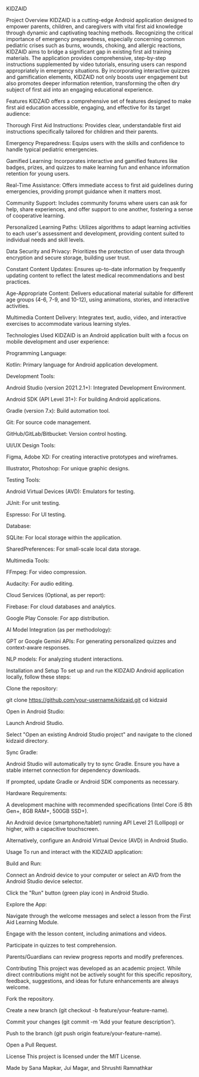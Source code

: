 KIDZAID

Project Overview
KIDZAID is a cutting-edge Android application designed to empower parents, children, and caregivers with vital first aid knowledge through dynamic and captivating teaching methods. Recognizing the critical importance of emergency preparedness, especially concerning common pediatric crises such as burns, wounds, choking, and allergic reactions, KIDZAID aims to bridge a significant gap in existing first aid training materials. The application provides comprehensive, step-by-step instructions supplemented by video tutorials, ensuring users can respond appropriately in emergency situations. By incorporating interactive quizzes and gamification elements, KIDZAID not only boosts user engagement but also promotes deeper information retention, transforming the often dry subject of first aid into an engaging educational experience.

Features
KIDZAID offers a comprehensive set of features designed to make first aid education accessible, engaging, and effective for its target audience:

Thorough First Aid Instructions: Provides clear, understandable first aid instructions specifically tailored for children and their parents.

Emergency Preparedness: Equips users with the skills and confidence to handle typical pediatric emergencies.

Gamified Learning: Incorporates interactive and gamified features like badges, prizes, and quizzes to make learning fun and enhance information retention for young users.

Real-Time Assistance: Offers immediate access to first aid guidelines during emergencies, providing prompt guidance when it matters most.

Community Support: Includes community forums where users can ask for help, share experiences, and offer support to one another, fostering a sense of cooperative learning.

Personalized Learning Paths: Utilizes algorithms to adapt learning activities to each user's assessment and development, providing content suited to individual needs and skill levels.

Data Security and Privacy: Prioritizes the protection of user data through encryption and secure storage, building user trust.

Constant Content Updates: Ensures up-to-date information by frequently updating content to reflect the latest medical recommendations and best practices.

Age-Appropriate Content: Delivers educational material suitable for different age groups (4-6, 7-9, and 10-12), using animations, stories, and interactive activities.

Multimedia Content Delivery: Integrates text, audio, video, and interactive exercises to accommodate various learning styles.

Technologies Used
KIDZAID is an Android application built with a focus on mobile development and user experience:

Programming Language:

Kotlin: Primary language for Android application development.

Development Tools:

Android Studio (version 2021.2.1+): Integrated Development Environment.

Android SDK (API Level 31+): For building Android applications.

Gradle (version 7.x): Build automation tool.

Git: For source code management.

GitHub/GitLab/Bitbucket: Version control hosting.

UI/UX Design Tools:

Figma, Adobe XD: For creating interactive prototypes and wireframes.

Illustrator, Photoshop: For unique graphic designs.

Testing Tools:

Android Virtual Devices (AVD): Emulators for testing.

JUnit: For unit testing.

Espresso: For UI testing.

Database:

SQLite: For local storage within the application.

SharedPreferences: For small-scale local data storage.

Multimedia Tools:

FFmpeg: For video compression.

Audacity: For audio editing.

Cloud Services (Optional, as per report):

Firebase: For cloud databases and analytics.

Google Play Console: For app distribution.

AI Model Integration (as per methodology):

GPT or Google Gemini APIs: For generating personalized quizzes and context-aware responses.

NLP models: For analyzing student interactions.

Installation and Setup
To set up and run the KIDZAID Android application locally, follow these steps:

Clone the repository:

git clone https://github.com/your-username/kidzaid.git
cd kidzaid

Open in Android Studio:

Launch Android Studio.

Select "Open an existing Android Studio project" and navigate to the cloned kidzaid directory.

Sync Gradle:

Android Studio will automatically try to sync Gradle. Ensure you have a stable internet connection for dependency downloads.

If prompted, update Gradle or Android SDK components as necessary.

Hardware Requirements:

A development machine with recommended specifications (Intel Core i5 8th Gen+, 8GB RAM+, 500GB SSD+).

An Android device (smartphone/tablet) running API Level 21 (Lollipop) or higher, with a capacitive touchscreen.

Alternatively, configure an Android Virtual Device (AVD) in Android Studio.

Usage
To run and interact with the KIDZAID application:

Build and Run:

Connect an Android device to your computer or select an AVD from the Android Studio device selector.

Click the "Run" button (green play icon) in Android Studio.

Explore the App:

Navigate through the welcome messages and select a lesson from the First Aid Learning Module.

Engage with the lesson content, including animations and videos.

Participate in quizzes to test comprehension.

Parents/Guardians can review progress reports and modify preferences.

Contributing
This project was developed as an academic project. While direct contributions might not be actively sought for this specific repository, feedback, suggestions, and ideas for future enhancements are always welcome.

Fork the repository.

Create a new branch (git checkout -b feature/your-feature-name).

Commit your changes (git commit -m 'Add your feature description').

Push to the branch (git push origin feature/your-feature-name).

Open a Pull Request.

License
This project is licensed under the MIT License.

Made by Sana Mapkar, Jui Magar, and Shrushti Ramnathkar
